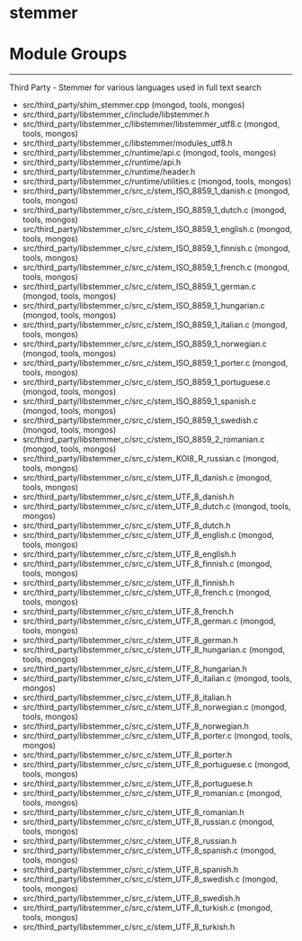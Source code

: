 # stemmer

# Module Groups

-------------

Third Party - Stemmer for various languages used in full text search

- src/third\_party/shim\_stemmer.cpp   (mongod, tools, mongos)
- src/third\_party/libstemmer\_c/include/libstemmer.h
- src/third\_party/libstemmer\_c/libstemmer/libstemmer\_utf8.c   (mongod, tools, mongos)
- src/third\_party/libstemmer\_c/libstemmer/modules\_utf8.h
- src/third\_party/libstemmer\_c/runtime/api.c   (mongod, tools, mongos)
- src/third\_party/libstemmer\_c/runtime/api.h
- src/third\_party/libstemmer\_c/runtime/header.h
- src/third\_party/libstemmer\_c/runtime/utilities.c   (mongod, tools, mongos)
- src/third\_party/libstemmer\_c/src\_c/stem\_ISO\_8859\_1\_danish.c   (mongod, tools, mongos)
- src/third\_party/libstemmer\_c/src\_c/stem\_ISO\_8859\_1\_dutch.c   (mongod, tools, mongos)
- src/third\_party/libstemmer\_c/src\_c/stem\_ISO\_8859\_1\_english.c   (mongod, tools, mongos)
- src/third\_party/libstemmer\_c/src\_c/stem\_ISO\_8859\_1\_finnish.c   (mongod, tools, mongos)
- src/third\_party/libstemmer\_c/src\_c/stem\_ISO\_8859\_1\_french.c   (mongod, tools, mongos)
- src/third\_party/libstemmer\_c/src\_c/stem\_ISO\_8859\_1\_german.c   (mongod, tools, mongos)
- src/third\_party/libstemmer\_c/src\_c/stem\_ISO\_8859\_1\_hungarian.c   (mongod, tools, mongos)
- src/third\_party/libstemmer\_c/src\_c/stem\_ISO\_8859\_1\_italian.c   (mongod, tools, mongos)
- src/third\_party/libstemmer\_c/src\_c/stem\_ISO\_8859\_1\_norwegian.c   (mongod, tools, mongos)
- src/third\_party/libstemmer\_c/src\_c/stem\_ISO\_8859\_1\_porter.c   (mongod, tools, mongos)
- src/third\_party/libstemmer\_c/src\_c/stem\_ISO\_8859\_1\_portuguese.c   (mongod, tools, mongos)
- src/third\_party/libstemmer\_c/src\_c/stem\_ISO\_8859\_1\_spanish.c   (mongod, tools, mongos)
- src/third\_party/libstemmer\_c/src\_c/stem\_ISO\_8859\_1\_swedish.c   (mongod, tools, mongos)
- src/third\_party/libstemmer\_c/src\_c/stem\_ISO\_8859\_2\_romanian.c   (mongod, tools, mongos)
- src/third\_party/libstemmer\_c/src\_c/stem\_KOI8\_R\_russian.c   (mongod, tools, mongos)
- src/third\_party/libstemmer\_c/src\_c/stem\_UTF\_8\_danish.c   (mongod, tools, mongos)
- src/third\_party/libstemmer\_c/src\_c/stem\_UTF\_8\_danish.h
- src/third\_party/libstemmer\_c/src\_c/stem\_UTF\_8\_dutch.c   (mongod, tools, mongos)
- src/third\_party/libstemmer\_c/src\_c/stem\_UTF\_8\_dutch.h
- src/third\_party/libstemmer\_c/src\_c/stem\_UTF\_8\_english.c   (mongod, tools, mongos)
- src/third\_party/libstemmer\_c/src\_c/stem\_UTF\_8\_english.h
- src/third\_party/libstemmer\_c/src\_c/stem\_UTF\_8\_finnish.c   (mongod, tools, mongos)
- src/third\_party/libstemmer\_c/src\_c/stem\_UTF\_8\_finnish.h
- src/third\_party/libstemmer\_c/src\_c/stem\_UTF\_8\_french.c   (mongod, tools, mongos)
- src/third\_party/libstemmer\_c/src\_c/stem\_UTF\_8\_french.h
- src/third\_party/libstemmer\_c/src\_c/stem\_UTF\_8\_german.c   (mongod, tools, mongos)
- src/third\_party/libstemmer\_c/src\_c/stem\_UTF\_8\_german.h
- src/third\_party/libstemmer\_c/src\_c/stem\_UTF\_8\_hungarian.c   (mongod, tools, mongos)
- src/third\_party/libstemmer\_c/src\_c/stem\_UTF\_8\_hungarian.h
- src/third\_party/libstemmer\_c/src\_c/stem\_UTF\_8\_italian.c   (mongod, tools, mongos)
- src/third\_party/libstemmer\_c/src\_c/stem\_UTF\_8\_italian.h
- src/third\_party/libstemmer\_c/src\_c/stem\_UTF\_8\_norwegian.c   (mongod, tools, mongos)
- src/third\_party/libstemmer\_c/src\_c/stem\_UTF\_8\_norwegian.h
- src/third\_party/libstemmer\_c/src\_c/stem\_UTF\_8\_porter.c   (mongod, tools, mongos)
- src/third\_party/libstemmer\_c/src\_c/stem\_UTF\_8\_porter.h
- src/third\_party/libstemmer\_c/src\_c/stem\_UTF\_8\_portuguese.c   (mongod, tools, mongos)
- src/third\_party/libstemmer\_c/src\_c/stem\_UTF\_8\_portuguese.h
- src/third\_party/libstemmer\_c/src\_c/stem\_UTF\_8\_romanian.c   (mongod, tools, mongos)
- src/third\_party/libstemmer\_c/src\_c/stem\_UTF\_8\_romanian.h
- src/third\_party/libstemmer\_c/src\_c/stem\_UTF\_8\_russian.c   (mongod, tools, mongos)
- src/third\_party/libstemmer\_c/src\_c/stem\_UTF\_8\_russian.h
- src/third\_party/libstemmer\_c/src\_c/stem\_UTF\_8\_spanish.c   (mongod, tools, mongos)
- src/third\_party/libstemmer\_c/src\_c/stem\_UTF\_8\_spanish.h
- src/third\_party/libstemmer\_c/src\_c/stem\_UTF\_8\_swedish.c   (mongod, tools, mongos)
- src/third\_party/libstemmer\_c/src\_c/stem\_UTF\_8\_swedish.h
- src/third\_party/libstemmer\_c/src\_c/stem\_UTF\_8\_turkish.c   (mongod, tools, mongos)
- src/third\_party/libstemmer\_c/src\_c/stem\_UTF\_8\_turkish.h
